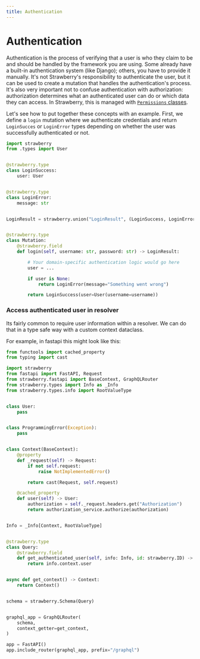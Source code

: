 ```yaml
---
title: Authentication
---
```


# Authentication

Authentication is the process of verifying that a user is who they claim to be and
should be handled by the framework you are using. Some already have a built-in
authentication system (like Django); others, you have to provide it manually. It's not
Strawberry's responsibility to authenticate the user, but it can be used to create a
mutation that handles the authentication's process. It's also very important not to
confuse authentication with authorization: authorization determines what an
authenticated user can do or which data they can access. In Strawberry, this is managed
with [`Permissions` classes](./permissions.md).

Let's see how to put together these concepts with an example. First, we define a
`login` mutation where we authenticate credentials and return `LoginSucces` or
`LoginError` types depending on whether the user was successfully authenticated or not.

```python
import strawberry
from .types import User


@strawberry.type
class LoginSuccess:
    user: User


@strawberry.type
class LoginError:
    message: str


LoginResult = strawberry.union("LoginResult", (LoginSuccess, LoginError))


@strawberry.type
class Mutation:
    @strawberry.field
    def login(self, username: str, password: str) -> LoginResult:

        # Your domain-specific authentication logic would go here
        user = ...

        if user is None:
            return LoginError(message="Something went wrong")

        return LoginSuccess(user=User(username=username))
```

### Access authenticated user in resolver

Its fairly common to require user information within a resolver. We can do that in a type safe way with a custom context dataclass.

For example, in fastapi this might look like this:

```python
from functools import cached_property
from typing import cast

import strawberry
from fastapi import FastAPI, Request
from strawberry.fastapi import BaseContext, GraphQLRouter
from strawberry.types import Info as _Info
from strawberry.types.info import RootValueType


class User:
    pass


class ProgrammingError(Exception):
    pass


class Context(BaseContext):
    @property
    def _request(self) -> Request:
        if not self.request:
            raise NotImplementedError()

        return cast(Request, self.request)

    @cached_property
    def user(self) -> User:
        authorization = self._request.headers.get("Authorization")
        return authorization_service.authorize(authorization)


Info = _Info[Context, RootValueType]


@strawberry.type
class Query:
    @strawberry.field
    def get_authenticated_user(self, info: Info, id: strawberry.ID) -> User:
        return info.context.user


async def get_context() -> Context:
    return Context()


schema = strawberry.Schema(Query)


graphql_app = GraphQLRouter(
    schema,
    context_getter=get_context,
)

app = FastAPI()
app.include_router(graphql_app, prefix="/graphql")

```
